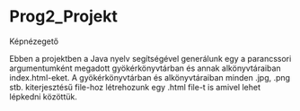# Prog2_Projekt
Képnézegető

Ebben a projektben a Java nyelv segítségével generálunk egy a parancssori argumentumként megadott gyökérkönyvtárban és annak alkönyvtáraiban index.html-eket.
A gyökérkönyvtárban és alkönyvtáraiban minden .jpg, .png stb. kiterjesztésű file-hoz létrehozunk egy .html file-t is amivel lehet lépkedni közöttük.

